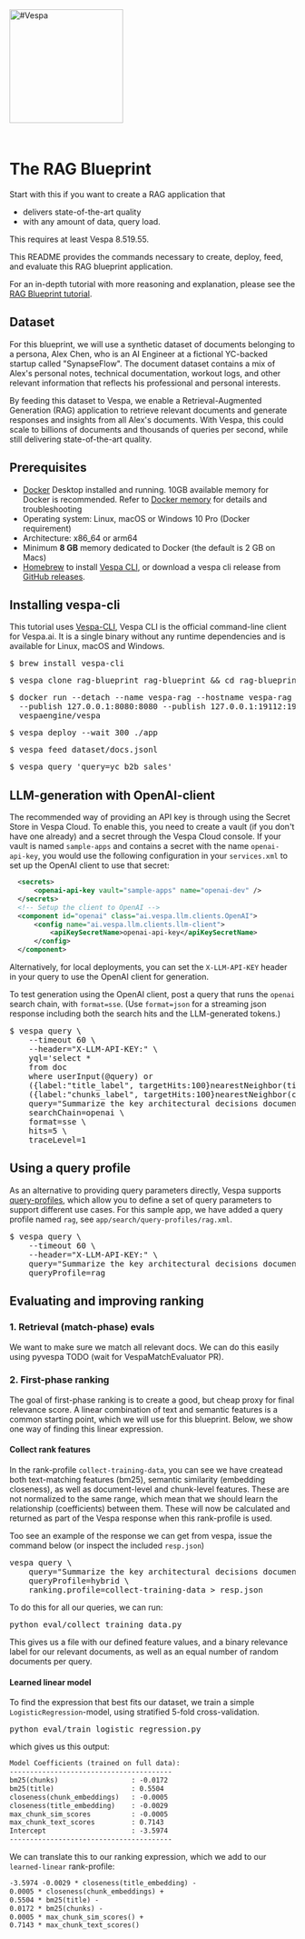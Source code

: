 <!-- Copyright Vespa.ai. Licensed under the terms of the Apache 2.0 license. See LICENSE in the project root.-->

<picture>
  <source media="(prefers-color-scheme: dark)" srcset="https://assets.vespa.ai/logos/Vespa-logo-green-RGB.svg">
  <source media="(prefers-color-scheme: light)" srcset="https://assets.vespa.ai/logos/Vespa-logo-dark-RGB.svg">
  <img alt="#Vespa" width="200" src="https://assets.vespa.ai/logos/Vespa-logo-dark-RGB.svg" style="margin-bottom: 25px;">
</picture>

# The RAG Blueprint

Start with this if you want to create a RAG application that
* delivers state-of-the-art quality
* with any amount of data, query load.

This requires at least Vespa 8.519.55.

This README provides the commands necessary to create, deploy, feed, and evaluate this RAG blueprint application.

For an in-depth tutorial with more reasoning and explanation, please see the [RAG Blueprint tutorial](TODO).

## Dataset

For this blueprint, we will use a synthetic dataset of documents belonging to a persona, Alex Chen, who is an AI Engineer at a fictional YC-backed startup called "SynapseFlow". The document dataset contains a mix of Alex's personal notes, technical documentation, workout logs, and other relevant information that reflects his professional and personal interests.

By feeding this dataset to Vespa, we enable a Retrieval-Augmented Generation (RAG) application to retrieve relevant documents and generate responses and insights from all Alex's documents. With Vespa, this could scale to billions of documents and thousands of queries per second, while still delivering state-of-the-art quality.

## Prerequisites

* [Docker](https://www.docker.com/) Desktop installed and running. 10GB available memory for Docker is recommended.
  Refer to [Docker memory](https://docs.vespa.ai/en/operations-selfhosted/docker-containers.html#memory)
  for details and troubleshooting
* Operating system: Linux, macOS or Windows 10 Pro (Docker requirement)
* Architecture: x86_64 or arm64
* Minimum **8 GB** memory dedicated to Docker (the default is 2 GB on Macs)
* [Homebrew](https://brew.sh/) to install [Vespa CLI](https://docs.vespa.ai/en/vespa-cli.html), or download
  a vespa cli release from [GitHub releases](https://github.com/vespa-engine/vespa/releases).

## Installing vespa-cli

This tutorial uses [Vespa-CLI](https://docs.vespa.ai/en/vespa-cli.html),
Vespa CLI is the official command-line client for Vespa.ai.
It is a single binary without any runtime dependencies and is available for Linux, macOS and Windows.

<pre>
$ brew install vespa-cli
</pre>

<pre data-test="exec">
$ vespa clone rag-blueprint rag-blueprint && cd rag-blueprint
</pre>

<pre data-test="exec">
$ docker run --detach --name vespa-rag --hostname vespa-rag \
  --publish 127.0.0.1:8080:8080 --publish 127.0.0.1:19112:19112 --publish 127.0.0.1:19071:19071 \
  vespaengine/vespa
</pre>

<pre data-test="exec">
$ vespa deploy --wait 300 ./app
</pre>

<pre data-test="exec">
$ vespa feed dataset/docs.jsonl
</pre>

<pre data-test="exec" data-test-assert-contains="yc_b2b_sales_workshop_notes.md">
$ vespa query 'query=yc b2b sales'
</pre>

## LLM-generation with OpenAI-client

The recommended way of providing an API key is through using the Secret Store in Vespa Cloud.
To enable this, you need to create a vault (if you don't have one already) and a secret through the Vespa Cloud console. If your vault is named `sample-apps` and contains a secret with the name `openai-api-key`, you would use the following configuration in your `services.xml` to set up the OpenAI client to use that secret:

```xml
  <secrets>
      <openai-api-key vault="sample-apps" name="openai-dev" />
  </secrets>
  <!-- Setup the client to OpenAI -->
  <component id="openai" class="ai.vespa.llm.clients.OpenAI">
      <config name="ai.vespa.llm.clients.llm-client">
          <apiKeySecretName>openai-api-key</apiKeySecretName>
      </config>
  </component>
```

Alternatively, for local deployments, you can set the `X-LLM-API-KEY` header in your query to use the OpenAI client for generation.

To test generation using the OpenAI client, post a query that runs the `openai` search chain, with `format=sse`. (Use `format=json` for a streaming json response including both the search hits and the LLM-generated tokens.)
<pre>
$ vespa query \
    --timeout 60 \
    --header="X-LLM-API-KEY:<your-api-key>" \
    yql='select *
    from doc
    where userInput(@query) or
    ({label:"title_label", targetHits:100}nearestNeighbor(title_embedding, embedding)) or
    ({label:"chunks_label", targetHits:100}nearestNeighbor(chunk_embeddings, embedding))' \
    query="Summarize the key architectural decisions documented for SynapseFlow's v0.2 release." \
    searchChain=openai \
    format=sse \
    hits=5 \
    traceLevel=1
</pre>

## Using a query profile

As an alternative to providing query parameters directly, Vespa supports [query-profiles](https://docs.vespa.ai/en/query-profiles.html?mode=selfhosted#using-a-query-profile), which allow you to define a set of query parameters to support different use cases. 
For this sample app, we have added a query profile named `rag`, see `app/search/query-profiles/rag.xml`.

<pre>
$ vespa query \
    --timeout 60 \
    --header="X-LLM-API-KEY:<your-api-key>" \
    query="Summarize the key architectural decisions documented for SynapseFlow's v0.2 release." \
    queryProfile=rag
</pre>

## Evaluating and improving ranking

### 1. Retrieval (match-phase) evals

We want to make sure we match all relevant docs.
We can do this easily using pyvespa TODO (wait for VespaMatchEvaluator PR). 

### 2. First-phase ranking

The goal of first-phase ranking is to create a good, but cheap proxy for final relevance score.
A linear combination of text and semantic features is a common starting point, which we will use for this blueprint.
Below, we show one way of finding this linear expression.

#### Collect rank features

In the rank-profile `collect-training-data`, you can see we have createad both text-matching features (bm25), semantic similarity (embedding closeness), as well as document-level and chunk-level features. These are not normalized to the same range, which mean that we should learn the relationship (coefficients) between them.
These will now be calculated and returned as part of the Vespa response when this rank-profile is used.

Too see an example of the response we can get from vespa, issue the command below (or inspect the included `resp.json`)
<pre>
vespa query \
    query="Summarize the key architectural decisions documented for SynapseFlow's v0.2 release." \
    queryProfile=hybrid \
    ranking.profile=collect-training-data > resp.json
</pre>

To do this for all our queries, we can run:

<pre>
python eval/collect_training_data.py
</pre>

This gives us a file with our defined feature values, and a binary relevance label for our relevant documents, as well as an equal number of random documents per query.

#### Learned linear model

To find the expression that best fits our dataset, we train a simple `LogisticRegression`-model, using stratified 5-fold cross-validation.

<pre>
python eval/train_logistic_regression.py
</pre>

which gives us this output:

```txt
Model Coefficients (trained on full data):
----------------------------------------
bm25(chunks)                  : -0.0172
bm25(title)                   : 0.5504
closeness(chunk_embeddings)   : -0.0005
closeness(title_embedding)    : -0.0029
max_chunk_sim_scores          : -0.0005
max_chunk_text_scores         : 0.7143
Intercept                     : -3.5974
----------------------------------------
```

We can translate this to our ranking expression, which we add to our `learned-linear` rank-profile:

```txt
-3.5974 -0.0029 * closeness(title_embedding) -
0.0005 * closeness(chunk_embeddings) +
0.5504 * bm25(title) -
0.0172 * bm25(chunks) -
0.0005 * max_chunk_sim_scores() +
0.7143 * max_chunk_text_scores()
```